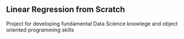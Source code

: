 ## Linear Regression from Scratch

Project for developing fundamental Data Science knowlege and object oriented programming skills